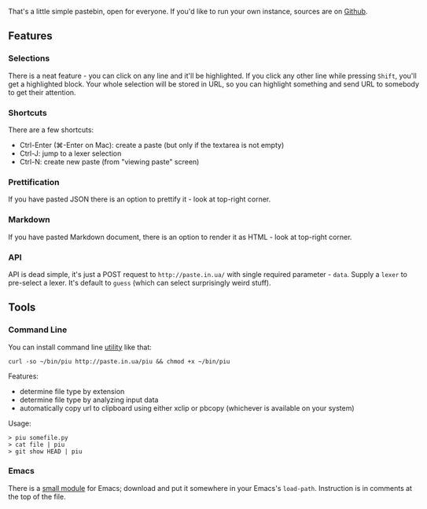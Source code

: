 <style>body { max-width: 60em; margin: 0 auto; }</style>

That's a little simple pastebin, open for everyone. If you'd like to run your own instance, sources are on [Github](https://github.com/piranha/piu.clj).

## Features

### Selections

There is a neat feature - you can click on any line and it'll be highlighted. If
you click any other line while pressing `Shift`, you'll get a highlighted
block. Your whole selection will be stored in URL, so you can highlight
something and send URL to somebody to get their attention.

### Shortcuts

There are a few shortcuts:

- Ctrl-Enter (⌘-Enter on Mac): create a paste (but only if the textarea is not
  empty)
- Ctrl-J: jump to a lexer selection
- Ctrl-N: create new paste (from "viewing paste" screen)

### Prettification

If you have pasted JSON there is an option to prettify it - look at top-right
corner.

### Markdown

If you have pasted Markdown document, there is an option to render it as HTML -
look at top-right corner.

### API

API is dead simple, it's just a POST request to `http://paste.in.ua/` with
single required parameter - `data`. Supply a `lexer` to pre-select a lexer. It's
default to `guess` (which can select surprisingly weird stuff).

## Tools

### Command Line

You can install command line [utility](/piu) like that:

```
curl -so ~/bin/piu http://paste.in.ua/piu && chmod +x ~/bin/piu
```

Features:

- determine file type by extension
- determine file type by analyzing input data
- automatically copy url to clipboard using either xclip or pbcopy (whichever is
  available on your system)

Usage:

```
> piu somefile.py
> cat file | piu
> git show HEAD | piu
```

### Emacs

There is a [small module](/piu.el) for Emacs; download and put it somewhere in
your Emacs's `load-path`. Instruction is in comments at the top of the file.
